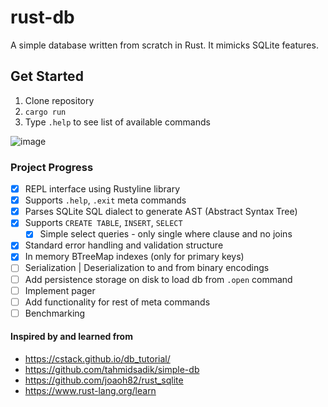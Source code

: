 
# rust-db

A simple database written from scratch in Rust. It mimicks SQLite features. 

## Get Started

1. Clone repository
2. `cargo run`
3. Type `.help` to see list of available commands
   
![image](https://github.com/ayush110/rust-db/assets/67121244/c796a62f-335c-499b-9559-a9d33eefbaf0)

### Project Progress

- [X] REPL interface using Rustyline library
- [X] Supports `.help`, `.exit` meta commands
- [X] Parses SQLite SQL dialect to generate AST (Abstract Syntax Tree)
- [X] Supports `CREATE TABLE`, `INSERT`, `SELECT`
  - [X] Simple select queries - only single where clause and no joins
- [X] Standard error handling and validation structure
- [X] In memory BTreeMap indexes (only for primary keys)
- [ ] Serialization | Deserialization to and from binary encodings
- [ ] Add persistence storage on disk to load db from `.open` command
- [ ] Implement pager
- [ ] Add functionality for rest of meta commands
- [ ] Benchmarking

#### Inspired by and learned from
- https://cstack.github.io/db_tutorial/
- https://github.com/tahmidsadik/simple-db
- https://github.com/joaoh82/rust_sqlite
- https://www.rust-lang.org/learn
